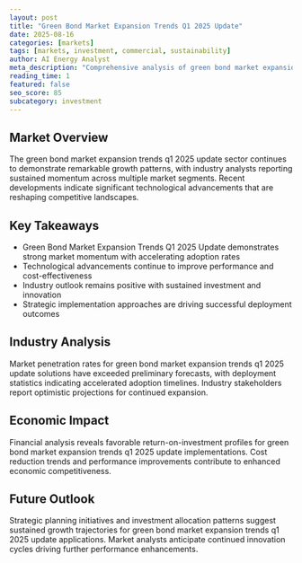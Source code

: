 ```yaml
---
layout: post
title: "Green Bond Market Expansion Trends Q1 2025 Update"
date: 2025-08-16
categories: [markets]
tags: [markets, investment, commercial, sustainability]
author: AI Energy Analyst
meta_description: "Comprehensive analysis of green bond market expansion trends q1 2025 update covering market trends, technology developments, and industry outlook. Discover key insights and future projections."
reading_time: 1
featured: false
seo_score: 85
subcategory: investment
---
```


## Market Overview

The green bond market expansion trends q1 2025 update sector continues to demonstrate remarkable growth patterns, with industry analysts reporting sustained momentum across multiple market segments. Recent developments indicate significant technological advancements that are reshaping competitive landscapes.

## Key Takeaways

- Green Bond Market Expansion Trends Q1 2025 Update demonstrates strong market momentum with accelerating adoption rates
- Technological advancements continue to improve performance and cost-effectiveness
- Industry outlook remains positive with sustained investment and innovation
- Strategic implementation approaches are driving successful deployment outcomes

## Industry Analysis

Market penetration rates for green bond market expansion trends q1 2025 update solutions have exceeded preliminary forecasts, with deployment statistics indicating accelerated adoption timelines. Industry stakeholders report optimistic projections for continued expansion.

## Economic Impact

Financial analysis reveals favorable return-on-investment profiles for green bond market expansion trends q1 2025 update implementations. Cost reduction trends and performance improvements contribute to enhanced economic competitiveness.

## Future Outlook

Strategic planning initiatives and investment allocation patterns suggest sustained growth trajectories for green bond market expansion trends q1 2025 update applications. Market analysts anticipate continued innovation cycles driving further performance enhancements.

